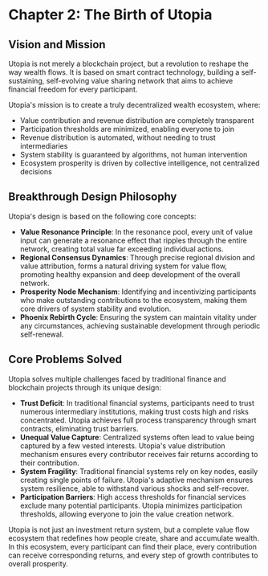 # Chapter 2: The Birth of Utopia

## Vision and Mission

Utopia is not merely a blockchain project, but a revolution to reshape the way wealth flows. It is based on smart contract technology, building a self-sustaining, self-evolving value sharing network that aims to achieve financial freedom for every participant.

Utopia's mission is to create a truly decentralized wealth ecosystem, where:

* Value contribution and revenue distribution are completely transparent
* Participation thresholds are minimized, enabling everyone to join
* Revenue distribution is automated, without needing to trust intermediaries
* System stability is guaranteed by algorithms, not human intervention
* Ecosystem prosperity is driven by collective intelligence, not centralized decisions

## Breakthrough Design Philosophy

Utopia's design is based on the following core concepts:

* **Value Resonance Principle**: In the resonance pool, every unit of value input can generate a resonance effect that ripples through the entire network, creating total value far exceeding individual actions.
* **Regional Consensus Dynamics**: Through precise regional division and value attribution, forms a natural driving system for value flow, promoting healthy expansion and deep development of the overall network.
* **Prosperity Node Mechanism**: Identifying and incentivizing participants who make outstanding contributions to the ecosystem, making them core drivers of system stability and evolution.
* **Phoenix Rebirth Cycle**: Ensuring the system can maintain vitality under any circumstances, achieving sustainable development through periodic self-renewal.

## Core Problems Solved

Utopia solves multiple challenges faced by traditional finance and blockchain projects through its unique design:

* **Trust Deficit**: In traditional financial systems, participants need to trust numerous intermediary institutions, making trust costs high and risks concentrated. Utopia achieves full process transparency through smart contracts, eliminating trust barriers.
* **Unequal Value Capture**: Centralized systems often lead to value being captured by a few vested interests. Utopia's value distribution mechanism ensures every contributor receives fair returns according to their contribution.
* **System Fragility**: Traditional financial systems rely on key nodes, easily creating single points of failure. Utopia's adaptive mechanism ensures system resilience, able to withstand various shocks and self-recover.
* **Participation Barriers**: High access thresholds for financial services exclude many potential participants. Utopia minimizes participation thresholds, allowing everyone to join the value creation network.

Utopia is not just an investment return system, but a complete value flow ecosystem that redefines how people create, share and accumulate wealth. In this ecosystem, every participant can find their place, every contribution can receive corresponding returns, and every step of growth contributes to overall prosperity.